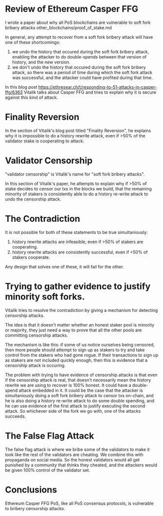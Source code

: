 Review of Ethereum Casper FFG
==========

I wrote a paper about why all PoS blockchains are vulnerable to soft fork bribery attacks other_blockchains/proof_of_stake.md

In general, any attempt to recover from a soft fork bribery attack will have one of these shortcomings:
1) we undo the history that occured during the soft fork bribery attack, enabling the attacker to do double-spends between that version of history, and the new version.
2) we don't undo the history that occured during the soft fork bribery attack, so there was a period of time during which the soft fork attack was successful, and the attacker could have profited during that time.

In this blog post https://ethresear.ch/t/responding-to-51-attacks-in-casper-ffg/6363
Vitalik talks about Casper FFG and tries to explain why it is secure against this kind of attack.

Finality Reversion
==========

In the section of Vitalik's blog post titled "Finality Reversion", he explains why it is impossible to do a history rewrite attack, even if >50% of the validator stake is cooperating to attack.

Validator Censorship
==========

"validator censorship" is Vitalik's name for "soft fork bribery attacks".

In this section of Vitalik's paper, he attempts to explain why if >50% of stake decides to censor our txs in the blocks we build, that the remaining minority of stakers is consistently able to do a history re-write attack to undo the censorship attack.

The Contradiction
==========

It is not possible for both of these statements to be true simultaniously:

1) history rewrite attacks are infeasible, even if >50% of stakers are cooperating.
2) history rewrite attacks are consistently successful, even if <50% of stakers cooperate.

Any design that solves one of these, it will fail for the other.

Trying to gather evidence to justify minority soft forks.
==========

Vitalik tries to resolve the contradiction by giving a mechanism for detecting censorship attacks.

The idea is that it doesn't matter whether an honest staker pool is minority or majority, they just need a way to prove that all the other pools are committing censorship attacks.

The mechanism is like this: if some of us notice ourselves being censored, then more people should attempt to sign up as stakers to try and take control from the stakers who had gone rogue. If their transactions to sign up as stakers are not included quickly enough, then this is evidence that a censorship attack is occuring.

The problem with trying to have evidence of censorship attacks is that even if the censorship attack is real, that doesn't necessarily mean the history rewrite we are using to recover is 100% honest. It could have a double-spend attack embedded in it. It could be the case that the attacker is simultaniously doing a soft fork bribery attack to censor txs on-chain, and he is also doing a history re-write attack to do some double spending, and he can use evidence of the first attack to justify executing the second attack. So whichever side of the fork we go with, one of the attacks succeeds.

The False Flag Attack
=======

The false flag attack is where we bribe some of the validators to make it look like the rest of the validators are cheating. We combine this with propaganda on social media.
So the honest validators would all get punished by a community that thinks they cheated, and the attackers would be given 100% control of the validator set.

Conclusions
=======

Ethereum Casper FFG PoS, like all PoS consensus protocols, is vulnerable to bribery censorship attacks.

